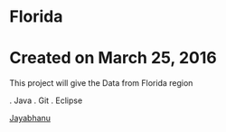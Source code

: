 # Florida

# Created on March 25, 2016

This project will give the Data from Florida region

. Java
. Git
. Eclipse

[Jayabhanu](www.google.com)
